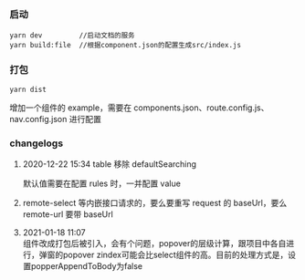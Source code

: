 ### 启动

```
yarn dev         //启动文档的服务
yarn build:file  //根据component.json的配置生成src/index.js
```

### 打包

```
yarn dist
```

增加一个组件的 example，需要在 components.json、route.config.js、nav.config.json 进行配置

### changelogs
 1. 2020-12-22 15:34 table 移除 defaultSearching

    默认值需要在配置 rules 时，一并配置 value

2. remote-select 等内嵌接口请求的，要么要重写 request 的 baseUrl，要么 remote-url 要带 baseUrl

3. 2021-01-18 11:07  
    组件改成打包后被引入，会有个问题，popover的层级计算，跟项目中各自进行，弹窗的popover zindex可能会比select组件的高。目前的处理方式是，设置popperAppendToBody为false

